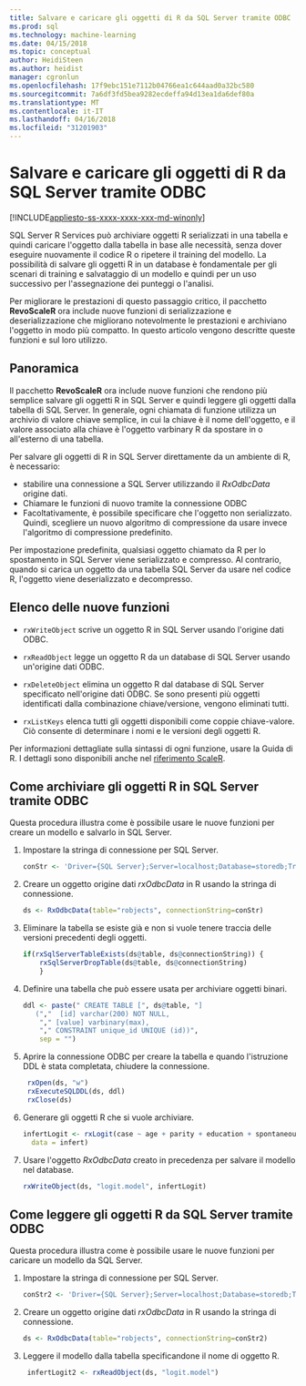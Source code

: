 ```yaml
---
title: Salvare e caricare gli oggetti di R da SQL Server tramite ODBC | Documenti Microsoft
ms.prod: sql
ms.technology: machine-learning
ms.date: 04/15/2018
ms.topic: conceptual
author: HeidiSteen
ms.author: heidist
manager: cgronlun
ms.openlocfilehash: 17f9ebc151e7112b04766ea1c644aad0a32bc580
ms.sourcegitcommit: 7a6df3fd5bea9282ecdeffa94d13ea1da6def80a
ms.translationtype: MT
ms.contentlocale: it-IT
ms.lasthandoff: 04/16/2018
ms.locfileid: "31201903"
---
```

# <a name="save-and-load-r-objects-from-sql-server-using-odbc"></a>Salvare e caricare gli oggetti di R da SQL Server tramite ODBC
[!INCLUDE[appliesto-ss-xxxx-xxxx-xxx-md-winonly](../../includes/appliesto-ss-xxxx-xxxx-xxx-md-winonly.md)]

SQL Server R Services può archiviare oggetti R serializzati in una tabella e quindi caricare l'oggetto dalla tabella in base alle necessità, senza dover eseguire nuovamente il codice R o ripetere il training del modello. La possibilità di salvare gli oggetti R in un database è fondamentale per gli scenari di training e salvataggio di un modello e quindi per un uso successivo per l'assegnazione dei punteggi o l'analisi.

Per migliorare le prestazioni di questo passaggio critico, il pacchetto **RevoScaleR** ora include nuove funzioni di serializzazione e deserializzazione che migliorano notevolmente le prestazioni e archiviano l'oggetto in modo più compatto. In questo articolo vengono descritte queste funzioni e sul loro utilizzo.

## <a name="overview"></a>Panoramica

Il pacchetto **RevoScaleR** ora include nuove funzioni che rendono più semplice salvare gli oggetti R in SQL Server e quindi leggere gli oggetti dalla tabella di SQL Server. In generale, ogni chiamata di funzione utilizza un archivio di valore chiave semplice, in cui la chiave è il nome dell'oggetto, e il valore associato alla chiave è l'oggetto varbinary R da spostare in o all'esterno di una tabella.

Per salvare gli oggetti di R in SQL Server direttamente da un ambiente di R, è necessario:

+ stabilire una connessione a SQL Server utilizzando il *RxOdbcData* origine dati.
+ Chiamare le funzioni di nuovo tramite la connessione ODBC
+ Facoltativamente, è possibile specificare che l'oggetto non serializzato. Quindi, scegliere un nuovo algoritmo di compressione da usare invece l'algoritmo di compressione predefinito.

Per impostazione predefinita, qualsiasi oggetto chiamato da R per lo spostamento in SQL Server viene serializzato e compresso. Al contrario, quando si carica un oggetto da una tabella SQL Server da usare nel codice R, l'oggetto viene deserializzato e decompresso.

## <a name="list-of-new-functions"></a>Elenco delle nuove funzioni

- `rxWriteObject` scrive un oggetto R in SQL Server usando l'origine dati ODBC.

- `rxReadObject` legge un oggetto R da un database di SQL Server usando un'origine dati ODBC.

- `rxDeleteObject` elimina un oggetto R dal database di SQL Server specificato nell'origine dati ODBC. Se sono presenti più oggetti identificati dalla combinazione chiave/versione, vengono eliminati tutti.

- `rxListKeys` elenca tutti gli oggetti disponibili come coppie chiave-valore. Ciò consente di determinare i nomi e le versioni degli oggetti R.

Per informazioni dettagliate sulla sintassi di ogni funzione, usare la Guida di R. I dettagli sono disponibili anche nel [riferimento ScaleR](https://docs.microsoft.com/r-server/r-reference/revoscaler/revoscaler).

## <a name="how-to-store-r-objects-in-sql-server-using-odbc"></a>Come archiviare gli oggetti R in SQL Server tramite ODBC

Questa procedura illustra come è possibile usare le nuove funzioni per creare un modello e salvarlo in SQL Server.

1. Impostare la stringa di connessione per SQL Server.
   ```R
   conStr <- 'Driver={SQL Server};Server=localhost;Database=storedb;Trusted_Connection=true'
   ```
2. Creare un oggetto origine dati *rxOdbcData* in R usando la stringa di connessione.
   ```R
   ds <- RxOdbcData(table="robjects", connectionString=conStr)
   ```

3. Eliminare la tabella se esiste già e non si vuole tenere traccia delle versioni precedenti degli oggetti.

   ```R
   if(rxSqlServerTableExists(ds@table, ds@connectionString)) {
       rxSqlServerDropTable(ds@table, ds@connectionString)
       }
   ```
   
4. Definire una tabella che può essere usata per archiviare oggetti binari.

   ```R
   ddl <- paste(" CREATE TABLE [", ds@table, "] 
      (","  [id] varchar(200) NOT NULL,
       "," [value] varbinary(max),
       "," CONSTRAINT unique_id UNIQUE (id))", 
       sep = "") 
   ```
5. Aprire la connessione ODBC per creare la tabella e quando l'istruzione DDL è stata completata, chiudere la connessione.

   ```R
    rxOpen(ds, "w") 
    rxExecuteSQLDDL(ds, ddl) 
    rxClose(ds)
    ```
6. Generare gli oggetti R che si vuole archiviare.

   ```R
   infertLogit <- rxLogit(case ~ age + parity + education + spontaneous + induced, 
     data = infert)
   ```
6. Usare l'oggetto *RxOdbcData* creato in precedenza per salvare il modello nel database.

   ```R
   rxWriteObject(ds, "logit.model", infertLogit)
   ```

## <a name="how-to-read-r-objects-from-sql-server-using-odbc"></a>Come leggere gli oggetti R da SQL Server tramite ODBC

Questa procedura illustra come è possibile usare le nuove funzioni per caricare un modello da SQL Server.

1. Impostare la stringa di connessione per SQL Server.

   ```R
   conStr2 <- 'Driver={SQL Server};Server=localhost;Database=storedb;Trusted_Connection=true'
   ```
2. Creare un oggetto origine dati *rxOdbcData* in R usando la stringa di connessione.

   ```R
   ds <- RxOdbcData(table="robjects", connectionString=conStr2)
   ```
3. Leggere il modello dalla tabella specificandone il nome di oggetto R.

   ```R
    infertLogit2 <- rxReadObject(ds, "logit.model")
   ```
